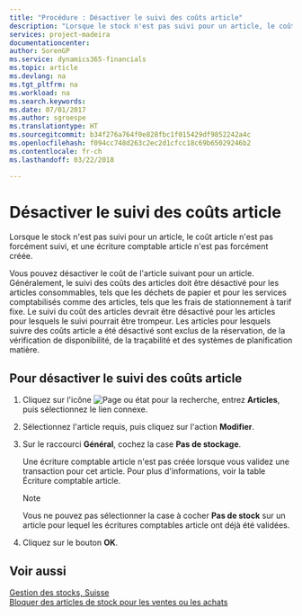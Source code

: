 ```yaml
---
title: "Procédure : Désactiver le suivi des coûts article"
description: "Lorsque le stock n'est pas suivi pour un article, le coût article n'est pas forcément suivi, et une écriture comptable article n'est pas forcément créée."
services: project-madeira
documentationcenter: 
author: SorenGP
ms.service: dynamics365-financials
ms.topic: article
ms.devlang: na
ms.tgt_pltfrm: na
ms.workload: na
ms.search.keywords: 
ms.date: 07/01/2017
ms.author: sgroespe
ms.translationtype: HT
ms.sourcegitcommit: b34f276a764f0e828fbc1f015429df9852242a4c
ms.openlocfilehash: f094cc748d263c2ec2d1cfcc18c69b65029246b2
ms.contentlocale: fr-ch
ms.lasthandoff: 03/22/2018

---
```

# <a name="deactivate-item-cost-tracking"></a>Désactiver le suivi des coûts article
Lorsque le stock n'est pas suivi pour un article, le coût article n'est pas forcément suivi, et une écriture comptable article n'est pas forcément créée.  

Vous pouvez désactiver le coût de l'article suivant pour un article. Généralement, le suivi des coûts des articles doit être désactivé pour les articles consommables, tels que les déchets de papier et pour les services comptabilisés comme des articles, tels que les frais de stationnement à tarif fixe. Le suivi du coût des articles devrait être désactivé pour les articles pour lesquels le suivi pourrait être trompeur. Les articles pour lesquels suivre des coûts article a été désactivé sont exclus de la réservation, de la vérification de disponibilité, de la traçabilité et des systèmes de planification matière.  

## <a name="to-deactivate-item-cost-tracking"></a>Pour désactiver le suivi des coûts article  

1.  Cliquez sur l'icône ![Page ou état pour la recherche](../../media/ui-search/search_small.png "Page ou état pour la recherche"), entrez **Articles**, puis sélectionnez le lien connexe.  
2.  Sélectionnez l'article requis, puis cliquez sur l'action **Modifier**.  
3.  Sur le raccourci **Général**, cochez la case **Pas de stockage**.  

    Une écriture comptable article n'est pas créée lorsque vous validez une transaction pour cet article. Pour plus d'informations, voir la table Écriture comptable article.  

    > [!NOTE]  
    >  Vous ne pouvez pas sélectionner la case à cocher **Pas de stock** sur un article pour lequel les écritures comptables article ont déjà été validées.  

4.  Cliquez sur le bouton **OK**.  

## <a name="see-also"></a>Voir aussi  
 [Gestion des stocks, Suisse](swiss-inventory-management.md)   
 [Bloquer des articles de stock pour les ventes ou les achats](how-to-block-inventory-items-for-sales-or-purchases.md)

